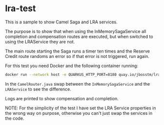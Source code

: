 # lra-test

This is a sample to show Camel Saga and LRA services.

The purpose is to show that when using the InMemorySagaService all completion and compensation routes are executed, but
when switched to using the LRAService they are not.

The main route starting the Saga runs a timer ten times and the Reserve Credit route randoms an error so if that error
is not triggered, run again.

For this test you need Docker and the following container running:

```bash
docker run --network host -e QUARKUS_HTTP_PORT=8180 quay.io/jbosstm/lra-coordinator:latest
```

In the ```CamelRouter.java``` swap between the ```InMemorySagaService``` and the ```LRAService``` to see the difference.

Logs are printed to show compensation and completion.

NOTE: For the simplicity of the test I have set the LRA Service properties in the wrong way on purpose, otherwise you
can't just swap the services in the code. 

